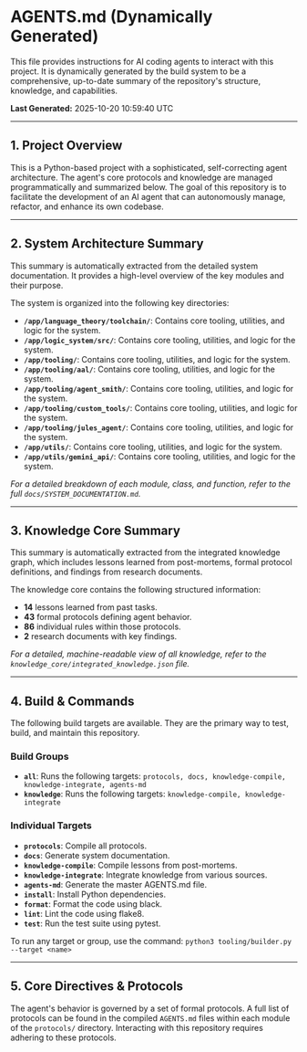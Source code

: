 # AGENTS.md (Dynamically Generated)

This file provides instructions for AI coding agents to interact with this project.
It is dynamically generated by the build system to be a comprehensive, up-to-date
summary of the repository's structure, knowledge, and capabilities.

**Last Generated:** 2025-10-20 10:59:40 UTC

---

## 1. Project Overview

This is a Python-based project with a sophisticated, self-correcting agent
architecture. The agent's core protocols and knowledge are managed
programmatically and summarized below. The goal of this repository is to
facilitate the development of an AI agent that can autonomously manage,
refactor, and enhance its own codebase.

---

## 2. System Architecture Summary

This summary is automatically extracted from the detailed system documentation.
It provides a high-level overview of the key modules and their purpose.

The system is organized into the following key directories:
- **`/app/language_theory/toolchain/`**: Contains core tooling, utilities, and logic for the system.
- **`/app/logic_system/src/`**: Contains core tooling, utilities, and logic for the system.
- **`/app/tooling/`**: Contains core tooling, utilities, and logic for the system.
- **`/app/tooling/aal/`**: Contains core tooling, utilities, and logic for the system.
- **`/app/tooling/agent_smith/`**: Contains core tooling, utilities, and logic for the system.
- **`/app/tooling/custom_tools/`**: Contains core tooling, utilities, and logic for the system.
- **`/app/tooling/jules_agent/`**: Contains core tooling, utilities, and logic for the system.
- **`/app/utils/`**: Contains core tooling, utilities, and logic for the system.
- **`/app/utils/gemini_api/`**: Contains core tooling, utilities, and logic for the system.

_For a detailed breakdown of each module, class, and function, refer to the full `docs/SYSTEM_DOCUMENTATION.md`._

---

## 3. Knowledge Core Summary

This summary is automatically extracted from the integrated knowledge graph,
which includes lessons learned from post-mortems, formal protocol definitions,
and findings from research documents.

The knowledge core contains the following structured information:
- **14** lessons learned from past tasks.
- **43** formal protocols defining agent behavior.
- **86** individual rules within those protocols.
- **2** research documents with key findings.

_For a detailed, machine-readable view of all knowledge, refer to the `knowledge_core/integrated_knowledge.json` file._

---

## 4. Build & Commands

The following build targets are available. They are the primary way to test,
build, and maintain this repository.

### Build Groups

- **`all`**: Runs the following targets: `protocols, docs, knowledge-compile, knowledge-integrate, agents-md`
- **`knowledge`**: Runs the following targets: `knowledge-compile, knowledge-integrate`

### Individual Targets

- **`protocols`**: Compile all protocols.
- **`docs`**: Generate system documentation.
- **`knowledge-compile`**: Compile lessons from post-mortems.
- **`knowledge-integrate`**: Integrate knowledge from various sources.
- **`agents-md`**: Generate the master AGENTS.md file.
- **`install`**: Install Python dependencies.
- **`format`**: Format the code using black.
- **`lint`**: Lint the code using flake8.
- **`test`**: Run the test suite using pytest.

To run any target or group, use the command: `python3 tooling/builder.py --target <name>`

---

## 5. Core Directives & Protocols

The agent's behavior is governed by a set of formal protocols. A full list of
protocols can be found in the compiled `AGENTS.md` files within each module of
the `protocols/` directory. Interacting with this repository requires adhering
to these protocols.